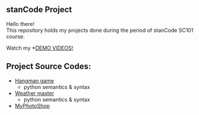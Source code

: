 ## stanCode Project
Hello there!\
This repository holds my projects done during the period of stanCode SC101 course.

Watch my *[DEMO VIDEOS!](https://drive.google.com/drive/folders/1Gi3bn9qPW_gR0ISyGzVPLd5Bztdvd7rF?fbclid=IwAR36BW3v_bHn-Idsh-0_ROSWLwrXOzoervZId2500zH2LX4b6FCGDfULdDg)

## Project Source Codes:
* [Hangman game](https://github.com/stanCode-Turning-demo/projects/blob/master/stanCode_Projects/hangman_game/hangman_ext.py)
  * python semantics & syntax
* [Weather master](https://github.com/stanCode-Turning-demo/projects/blob/master/stanCode_Projects/weather_master/weather_master.py)
  * python semantics & syntax
* [MyPhotoShop](https://github.com/stanCode-Turning-demo/projects/blob/master/stanCode_Projects/myphotoshop/best_photoshop_award.py)
